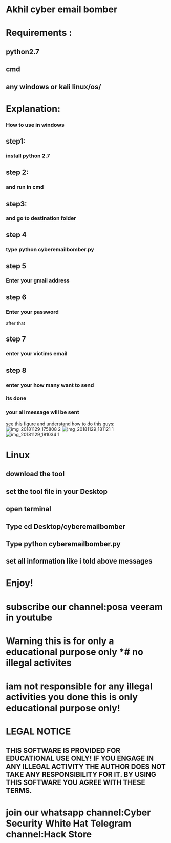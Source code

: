 # Akhil cyber email bomber
# Requirements :
##  python2.7
##  cmd
## any windows or kali linux/os/
 # Explanation:
### How to use in windows 
## step1:
 ### install python 2.7
 ## step 2:
 ### and run in cmd 
##  step3:
### and go to destination folder 
 ## step 4
### type python cyberemailbomber.py
## step 5
### Enter your gmail address
## step 6
### Enter your password
after that 
## step 7
### enter your victims email
## step 8
### enter your how many want to send 
### its done 
### your all message will be sent 
see this figure and understand how to do this guys:
![img_20181129_175808 2](https://user-images.githubusercontent.com/36729836/49223145-ecd10280-f403-11e8-817a-17d6ac336c2a.jpg)
![img_20181129_181121 1](https://user-images.githubusercontent.com/36729836/49223147-ee022f80-f403-11e8-9d1b-0a21ffd93593.jpg)
![img_20181129_181034 1](https://user-images.githubusercontent.com/36729836/49223150-ef335c80-f403-11e8-944d-89d197d9f03d.jpg)




# Linux
## download the tool
## set the tool file in your Desktop
## open terminal
## Type cd Desktop/cyberemailbomber
## Type python cyberemailbomber.py
## set all information like i told above messages
# Enjoy!
# subscribe our channel:posa veeram in youtube
# Warning this is for only a educational purpose only *# no illegal activites 
# iam not responsible for any illegal activities you done this is only educational purpose only!
# LEGAL NOTICE
## THIS SOFTWARE IS PROVIDED FOR EDUCATIONAL USE ONLY! IF YOU ENGAGE IN ANY ILLEGAL ACTIVITY THE AUTHOR DOES NOT TAKE ANY RESPONSIBILITY FOR IT. BY USING THIS SOFTWARE YOU AGREE WITH THESE TERMS.
#  join our whatsapp channel:Cyber Security White Hat Telegram channel:Hack Store
